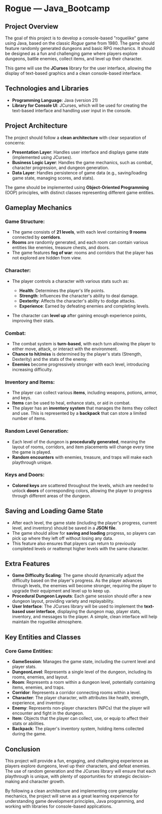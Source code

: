 # Rogue — Java_Bootcamp

## Project Overview

The goal of this project is to develop a console-based "roguelike" game using Java, based on the classic *Rogue* game from 1980. The game should feature randomly generated dungeons and basic RPG mechanics. It should be designed as a fun and challenging game where players explore dungeons, battle enemies, collect items, and level up their character.

This game will use the **JCurses** library for the user interface, allowing the display of text-based graphics and a clean console-based interface.

## Technologies and Libraries

- **Programming Language**: Java (version 21)
- **Library for Console UI**: JCurses, which will be used for creating the text-based interface and handling user input in the console.
  
## Project Architecture

The project should follow a **clean architecture** with clear separation of concerns:
- **Presentation Layer**: Handles user interface and displays game state (implemented using JCurses).
- **Business Logic Layer**: Handles the game mechanics, such as combat, character progression, and dungeon generation.
- **Data Layer**: Handles persistence of game data (e.g., saving/loading game state, managing scores, and stats).

The game should be implemented using **Object-Oriented Programming** (OOP) principles, with distinct classes representing different game entities.

## Gameplay Mechanics

### Game Structure:
- The game consists of **21 levels**, with each level containing **9 rooms** connected by **corridors**.
- **Rooms** are randomly generated, and each room can contain various entities like enemies, treasure chests, and doors.
- The game features **fog of war**: rooms and corridors that the player has not explored are hidden from view.

### Character:
- The player controls a character with various stats such as:
  - **Health**: Determines the player's life points.
  - **Strength**: Influences the character's ability to deal damage.
  - **Dexterity**: Affects the character's ability to dodge attacks.
  - **Experience**: Earned by defeating enemies and completing levels.

- The character can **level up** after gaining enough experience points, improving their stats.

### Combat:
- The combat system is **turn-based**, with each turn allowing the player to either move, attack, or interact with the environment.
- **Chance to hit/miss** is determined by the player's stats (Strength, Dexterity) and the stats of the enemy.
- **Enemies** become progressively stronger with each level, introducing increasing difficulty.

### Inventory and Items:
- The player can collect various **items**, including weapons, potions, armor, and keys.
- **Items** can be used to heal, enhance stats, or aid in combat.
- The player has an **inventory system** that manages the items they collect and use. This is represented by a **backpack** that can store a limited number of items.

### Random Level Generation:
- Each level of the dungeon is **procedurally generated**, meaning the layout of rooms, corridors, and item placements will change every time the game is played.
- **Random encounters** with enemies, treasure, and traps will make each playthrough unique.

### Keys and Doors:
- **Colored keys** are scattered throughout the levels, which are needed to unlock **doors** of corresponding colors, allowing the player to progress through different areas of the dungeon.

## Saving and Loading Game State

- After each level, the game state (including the player's progress, current level, and inventory) should be saved in a **JSON file**.
- The game should allow for **saving and loading** progress, so players can pick up where they left off without losing any data.
- This feature also ensures that players can return to previously completed levels or reattempt higher levels with the same character.

## Extra Features

- **Game Difficulty Scaling**: The game should dynamically adjust the difficulty based on the player's progress. As the player advances through levels, the enemies will become stronger, requiring the player to upgrade their equipment and level up to keep up.
- **Procedural Dungeon Layouts**: Each game session should offer a new dungeon layout, providing variety and replayability.
- **User Interface**: The JCurses library will be used to implement the **text-based user interface**, displaying the dungeon map, player stats, inventory, and messages to the player. A simple, clean interface will help maintain the roguelike atmosphere.

## Key Entities and Classes

### Core Game Entities:
- **GameSession**: Manages the game state, including the current level and player stats.
- **DungeonLevel**: Represents a single level of the dungeon, including its rooms, enemies, and layout.
- **Room**: Represents a room within a dungeon level, potentially containing items, enemies, and traps.
- **Corridor**: Represents a corridor connecting rooms within a level.
- **Character**: The player character, with attributes like health, strength, experience, and inventory.
- **Enemy**: Represents non-player characters (NPCs) that the player will encounter and fight in the dungeon.
- **Item**: Objects that the player can collect, use, or equip to affect their stats or abilities.
- **Backpack**: The player's inventory system, holding items collected during the game.

## Conclusion

This project will provide a fun, engaging, and challenging experience as players explore dungeons, level up their characters, and defeat enemies. The use of random generation and the JCurses library will ensure that each playthrough is unique, with plenty of opportunities for strategic decision-making and character growth.

By following a clean architecture and implementing core gameplay mechanics, the project will serve as a great learning experience for understanding game development principles, Java programming, and working with libraries for console-based applications.
